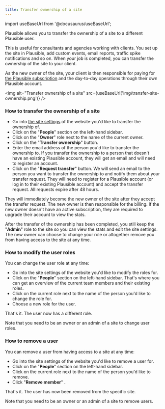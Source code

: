 ```yaml
---
title: Transfer ownership of a site
---
```


import useBaseUrl from '@docusaurus/useBaseUrl';

Plausible allows you to transfer the ownership of a site to a different Plausible user.

This is useful for consultants and agencies working with clients. You set up the site in Plausible, add custom events, email reports, traffic spike notifications and so on. When your job is completed, you can transfer the ownership of the site to your client. 

As the new owner of the site, your client is then responsible for paying for [the Plausible subscription](subscription-plans.md) and the day-to-day operations through their own Plausible account.

<img alt="Transfer ownership of a site" src={useBaseUrl('img/transfer-site-ownership.png')} />

### How to transfer the ownership of a site

* Go into [the site settings](website-settings.md) of the website you'd like to transfer the ownership of.
* Click on the "**People**" section on the left-hand sidebar.
* Click on the "**Owner**" role next to the name of the current owner.
* Click on the "**Transfer ownership**" button.
* Enter the email address of the person you'd like to transfer the ownership to. If you transfer the ownership to a person that doesn't have an existing Plausible account, they will get an email and will need to register an account.
* Click on the "**Request transfer**" button. We will send an email to the person you want to transfer the ownership to and notify them about your transfer request. They will need to register for a Plausible account (or log in to their existing Plausible account) and accept the transfer request. All requests expire after 48 hours.

They will immediately become the new owner of the site after they accept the transfer request. The new owner is then responsible for the billing. If the new owner doesn't have an active subscription, they are required to upgrade their account to view the stats.

After the transfer of the ownership has been completed, you still keep the "**Admin**" role to the site so you can view the stats and edit the site settings. The new owner can choose to change your role or altogether remove you from having access to the site at any time.

### How to modify the user roles

You can change the user role at any time:

* Go into the site settings of the website you'd like to modify the roles for.
* Click on the "**People**" section on the left-hand sidebar. That's where you can get an overview of the current team members and their existing roles.
* Click on the current role next to the name of the person you'd like to change the role for.
* Choose a new role for the user.

That's it. The user now has a different role.

Note that you need to be an owner or an admin of a site to change user roles.

### How to remove a user

You can remove a user from having access to a site at any time:

* Go into the site settings of the website you'd like to remove a user for.
* Click on the "**People**" section on the left-hand sidebar.
* Click on the current role next to the name of the person you'd like to remove.
* Click "**Remove member**" .

That's it. The user has now been removed from the specific site.

Note that you need to be an owner or an admin of a site to remove users. 
